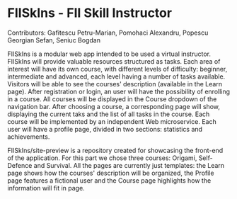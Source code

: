 # FIISkIns - FII Skill Instructor

Contributors: Gafitescu Petru-Marian, Pomohaci Alexandru, Popescu Georgian Sefan, Seniuc Bogdan

FIISkIns is a modular web app intended to be used a virtual instructor. FIISkIns will provide valuable resources structured as tasks. Each area of interest will have its own course, with different levels of difficulty: beginner, intermediate and advanced, each level having a number of tasks available. Visitors will be able to see the courses' description (available in the Learn page). After registration or login, an user will have the possibility of enrolling in a course. All courses will be displayed in the Course dropdown of the navigation bar.
After choosing a course, a corresponding page will show, displaying the current taks and the list of all tasks in the course.
Each course will be implemented by an independent Web microservice. 
Each user will have a profile page, divided in two sections: statistics and achievements.

FIISkIns/site-preview is a repository created for showcasing the front-end of the application. For this part we chose three courses: Origami, Self-Defence and Survival. All the pages are currently just templates:
the Learn page shows how the courses' description will be organized, the Profile page features a fictional user and the Course page highlights how the information will fit in page.